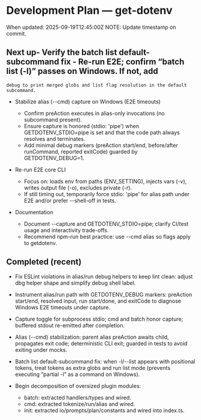 # Development Plan — get-dotenv

When updated: 2025-09-19T12:45:00Z
NOTE: Update timestamp on commit.

## Next up- Verify the batch list default-subcommand fix  - Re-run E2E; confirm “batch list (-l)” passes on Windows. If not, add
    debug to print merged globs and list flag resolution in the default
    subcommand.

- Stabilize alias (--cmd) capture on Windows (E2E timeouts)
  - Confirm preAction executes in alias-only invocations (no subcommand present).
  - Ensure capture is honored (stdio: 'pipe') when GETDOTENV_STDIO=pipe is set
    and that the code path always resolves and terminates.
  - Add minimal debug markers (preAction start/end, before/after runCommand,
    reported exitCode) guarded by GETDOTENV_DEBUG=1.

- Re-run E2E core CLI
  - Focus on: loads env from paths (ENV_SETTING), injects vars (-v), writes
    output file (-o), excludes private (-r).
  - If still timing out, temporarily force stdio: 'pipe' for alias path under
    E2E and/or prefer --shell-off in tests.

- Documentation
  - Document --capture and GETDOTENV_STDIO=pipe; clarify CI/test usage and
    interactivity trade-offs.
  - Recommend npm-run best practice: use --cmd alias so flags apply to getdotenv.

## Completed (recent)

- Fix ESLint violations in alias/run debug helpers to keep lint clean:
  adjust dbg helper shape and simplify debug shell label.

- Instrument alias/run path with GETDOTENV_DEBUG markers:
  preAction start/end, resolved input, run start/done, and exitCode to  diagnose Windows E2E timeouts under capture.

- Capture toggle for subprocess stdio; cmd and batch honor capture; buffered
  stdout re-emitted after completion.
- Alias (--cmd) stabilization: parent alias preAction awaits child, propagates
  exit code; deterministic CLI exit; guarded in tests to avoid exiting under
  mocks.

- Batch list default-subcommand fix: when -l/--list appears with positional
  tokens, treat tokens as extra globs and run list mode (prevents executing
  “partial -l” as a command on Windows).

- Begin decomposition of oversized plugin modules:
  - batch: extracted handlers/types and wired.
  - cmd: extracted tokenize/run/alias and wired.
  - init: extracted io/prompts/plan/constants and wired into index.ts.